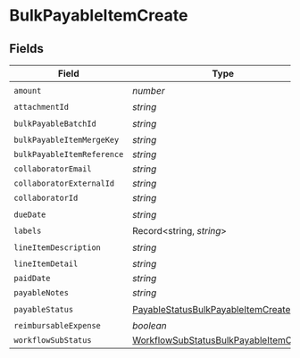 # BulkPayableItemCreate


## Fields

| Field                                                                                                   | Type                                                                                                    | Required                                                                                                | Description                                                                                             |
| ------------------------------------------------------------------------------------------------------- | ------------------------------------------------------------------------------------------------------- | ------------------------------------------------------------------------------------------------------- | ------------------------------------------------------------------------------------------------------- |
| `amount`                                                                                                | *number*                                                                                                | :heavy_check_mark:                                                                                      | N/A                                                                                                     |
| `attachmentId`                                                                                          | *string*                                                                                                | :heavy_minus_sign:                                                                                      | N/A                                                                                                     |
| `bulkPayableBatchId`                                                                                    | *string*                                                                                                | :heavy_check_mark:                                                                                      | N/A                                                                                                     |
| `bulkPayableItemMergeKey`                                                                               | *string*                                                                                                | :heavy_minus_sign:                                                                                      | N/A                                                                                                     |
| `bulkPayableItemReference`                                                                              | *string*                                                                                                | :heavy_minus_sign:                                                                                      | N/A                                                                                                     |
| `collaboratorEmail`                                                                                     | *string*                                                                                                | :heavy_minus_sign:                                                                                      | N/A                                                                                                     |
| `collaboratorExternalId`                                                                                | *string*                                                                                                | :heavy_minus_sign:                                                                                      | N/A                                                                                                     |
| `collaboratorId`                                                                                        | *string*                                                                                                | :heavy_minus_sign:                                                                                      | N/A                                                                                                     |
| `dueDate`                                                                                               | *string*                                                                                                | :heavy_check_mark:                                                                                      | N/A                                                                                                     |
| `labels`                                                                                                | Record<string, *string*>                                                                                | :heavy_minus_sign:                                                                                      | N/A                                                                                                     |
| `lineItemDescription`                                                                                   | *string*                                                                                                | :heavy_check_mark:                                                                                      | N/A                                                                                                     |
| `lineItemDetail`                                                                                        | *string*                                                                                                | :heavy_minus_sign:                                                                                      | N/A                                                                                                     |
| `paidDate`                                                                                              | *string*                                                                                                | :heavy_minus_sign:                                                                                      | N/A                                                                                                     |
| `payableNotes`                                                                                          | *string*                                                                                                | :heavy_minus_sign:                                                                                      | N/A                                                                                                     |
| `payableStatus`                                                                                         | [PayableStatusBulkPayableItemCreate](../../models/shared/payablestatusbulkpayableitemcreate.md)         | :heavy_check_mark:                                                                                      | N/A                                                                                                     |
| `reimbursableExpense`                                                                                   | *boolean*                                                                                               | :heavy_minus_sign:                                                                                      | N/A                                                                                                     |
| `workflowSubStatus`                                                                                     | [WorkflowSubStatusBulkPayableItemCreate](../../models/shared/workflowsubstatusbulkpayableitemcreate.md) | :heavy_minus_sign:                                                                                      | N/A                                                                                                     |